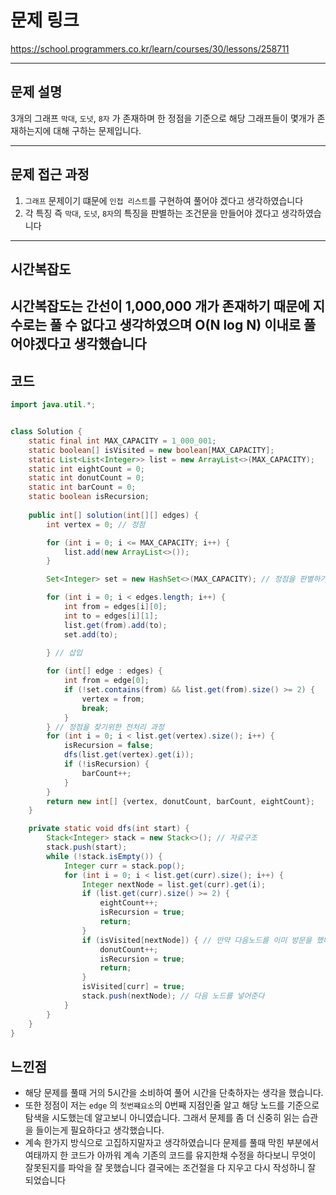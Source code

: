 # 문제 링크

https://school.programmers.co.kr/learn/courses/30/lessons/258711

---

## 문제 설명

3개의 그래프 `막대`, `도넛`, `8자` 가 존재하며 한 정점을 기준으로 해당 그래프들이 몇개가 존재하는지에 대해 구하는 문제입니다.

---


## 문제 접근 과정

1. `그래프` 문제이기 떄문에 `인접 리스트`를 구현하여 풀어야 겠다고 생각하였습니다
2. 각 특징 즉 `막대`, `도넛`, `8자`의 특징을 판별하는 조건문을 만들어야 겠다고 생각하였습니다
---


## 시간복잡도
시간복잡도는 간선이 1,000,000 개가 존재하기 때문에 지수로는 풀 수 없다고 생각하였으며
O(N log N) 이내로 풀어야겠다고 생각했습니다
---

## 코드
```java
import java.util.*;


class Solution {
    static final int MAX_CAPACITY = 1_000_001;
    static boolean[] isVisited = new boolean[MAX_CAPACITY];
	static List<List<Integer>> list = new ArrayList<>(MAX_CAPACITY);
	static int eightCount = 0;
	static int donutCount = 0;
	static int barCount = 0;
	static boolean isRecursion;
    
    public int[] solution(int[][] edges) {
		int vertex = 0; // 정점

	    for (int i = 0; i <= MAX_CAPACITY; i++) {
			list.add(new ArrayList<>());
		}

		Set<Integer> set = new HashSet<>(MAX_CAPACITY); // 정점을 판별하기 위한 자료구조

		for (int i = 0; i < edges.length; i++) {
			int from = edges[i][0];
			int to = edges[i][1];
			list.get(from).add(to);
			set.add(to);
          
		} // 삽입

		for (int[] edge : edges) {
			int from = edge[0];
			if (!set.contains(from) && list.get(from).size() >= 2) {
				vertex = from;
				break;
			}
		} // 정점을 찾기위한 전처리 과정
		for (int i = 0; i < list.get(vertex).size(); i++) {
			isRecursion = false;
			dfs(list.get(vertex).get(i));
			if (!isRecursion) {
				barCount++;
			}
		}
		return new int[] {vertex, donutCount, barCount, eightCount};
	}

	private static void dfs(int start) {
		Stack<Integer> stack = new Stack<>(); // 자료구조
		stack.push(start);
		while (!stack.isEmpty()) {
			Integer curr = stack.pop();
			for (int i = 0; i < list.get(curr).size(); i++) {
				Integer nextNode = list.get(curr).get(i);
				if (list.get(curr).size() >= 2) {
					eightCount++;
					isRecursion = true;
					return;
				}
				if (isVisited[nextNode]) { // 만약 다음노드를 이미 방문을 했다면?
					donutCount++;
					isRecursion = true;
					return;
				}
				isVisited[curr] = true;
				stack.push(nextNode); // 다음 노드를 넣어준다
			}
		}
	}
}
```


##  느낀점
- 해당 문제를 풀때 거의 5시간을 소비하여 풀어 시간을 단축하자는 생각을 했습니다.
- 또한 정점이 저는 `edge` 의 `첫번쨰요소`의 0번째 지점인줄 알고 해당 노드를 기준으로 탐색을 시도했는데 알고보니 아니였습니다. 그래서 문제를 좀 더 신중히 읽는 습관을 들이는게 필요하다고 생각했습니다.
- 계속 한가지 방식으로 고집하지말자고 생각하였습니다 문제를 풀때 막힌 부분에서 여태까지 한 코드가 아까워 계속 기존의 코드를 유지한채 수정을 하다보니 무엇이 잘못된지를 파악을 잘 못했습니다 결국에는 조건절을 다 지우고 다시 작성하니 잘 되었습니다

